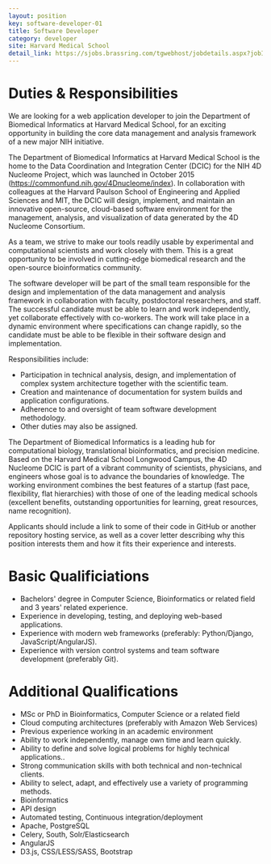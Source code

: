 ```yaml
---
layout: position
key: software-developer-01
title: Software Developer
category: developer
site: Harvard Medical School 
detail_link: https://sjobs.brassring.com/tgwebhost/jobdetails.aspx?jobId=1191750&PartnerId=25240&SiteId=5341
---
```

# Duties & Responsibilities
We are looking for a web application developer to join the Department of Biomedical Informatics at Harvard Medical School, for an exciting opportunity in building the core data management and analysis framework of a new major NIH initiative.

The Department of Biomedical Informatics at Harvard Medical School is the home to the Data Coordination and Integration Center (DCIC) for the NIH 4D Nucleome Project, which was launched in October 2015 (https://commonfund.nih.gov/4Dnucleome/index). In collaboration with colleagues at the Harvard Paulson School of Engineering and Applied Sciences and MIT, the DCIC will design, implement, and maintain an innovative open-source, cloud-based software environment for the management, analysis, and visualization of data generated by the 4D Nucleome Consortium.

As a team, we strive to make our tools readily usable by experimental and computational scientists and work closely with them. This is a great opportunity to be involved in cutting-edge biomedical research and the open-source bioinformatics community. 

The software developer will be part of the small team responsible for the design and implementation of the data management and analysis framework in collaboration with faculty, postdoctoral researchers, and staff. The successful candidate must be able to learn and work independently, yet collaborate effectively with co-workers. The work will take place in a dynamic environment where specifications can change rapidly, so the candidate must be able to be flexible in their software design and implementation.

Responsibilities include:

- Participation in technical analysis, design, and implementation of complex system architecture together with the scientific team.
- Creation and maintenance of documentation for system builds and application configurations.
- Adherence to and oversight of team software development methodology.
- Other duties may also be assigned.

The Department of Biomedical Informatics is a leading hub for computational biology, translational bioinformatics, and precision medicine. Based on the Harvard Medical School Longwood Campus, the 4D Nucleome DCIC is part of a vibrant community of scientists, physicians, and engineers whose goal is to advance the boundaries of knowledge. The working environment combines the best features of a startup (fast pace, flexibility, flat hierarchies) with those of one of the leading medical schools (excellent benefits, outstanding opportunities for learning, great resources, name recognition).

Applicants should include a link to some of their code in GitHub or another repository hosting service, as well as a cover letter describing why this position interests them and how it fits their experience and interests.     

# Basic Qualificiations
- Bachelors' degree in Computer Science, Bioinformatics or related field and 3 years' related experience.  
- Experience in developing, testing, and deploying web-based applications.
- Experience with modern web frameworks (preferably: Python/Django, JavaScript/AngularJS).
- Experience with version control systems and team software development (preferably Git).

# Additional Qualifications
- MSc or PhD in Bioinformatics, Computer Science or a related field 
- Cloud computing architectures (preferably with Amazon Web Services)
- Previous experience working in an academic environment 
- Ability to work independently, manage own time and learn quickly. 
- Ability to define and solve logical problems for highly technical applications.. 
- Strong communication skills with both technical and non-technical clients. 
- Ability to select, adapt, and effectively use a variety of programming methods.
- Bioinformatics
- API design
- Automated testing, Continuous integration/deployment
- Apache, PostgreSQL
- Celery, South, Solr/Elasticsearch
- AngularJS
- D3.js, CSS/LESS/SASS, Bootstrap